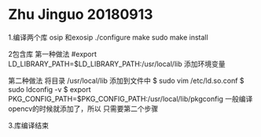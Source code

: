 # Zhu Jinguo 20180913
1.编译两个库 osip 和exosip 
 ./configure
  make
  sudo make install

2包含库 
第一种做法 
 #export LD_LIBRARY_PATH=$LD_LIBRARY_PATH:/usr/local/lib
添加环境变量

第二种做法
将目录   /usr/local/lib    添加到文件中
$ sudo vim /etc/ld.so.conf
$ sudo ldconfig -v
$ export  PKG_CONFIG_PATH=$PKG_CONFIG_PATH:/usr/local/lib/pkgconfig 
一般编译opencv的时候就添加了，所以 只需要第二个步骤

3.库编译结束

